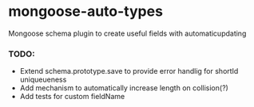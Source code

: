 mongoose-auto-types
================

Mongoose schema plugin to create useful fields with automaticupdating


### TODO:
- Extend schema.prototype.save to provide error handlig for shortId uniqueueness
- Add mechanism to automatically increase length on collision(?)
- Add tests for custom fieldName